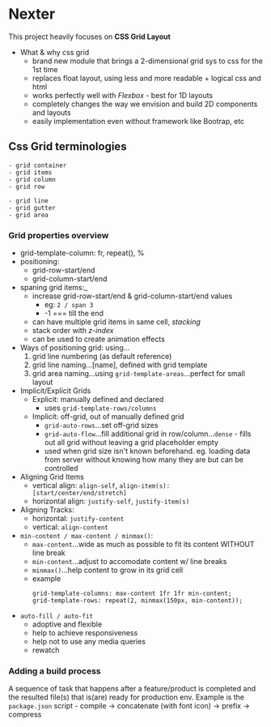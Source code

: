 # Nexter 
This project heavily focuses on **CSS Grid Layout**
- What & why css grid
    - brand new module that brings a 2-dimensional grid sys to css for the 1st time
    - replaces float layout, using less and more readable + logical css and html
    - works perfectly well with _Flexbox_ - best for 1D layouts
    - completely changes the way we envision and build 2D components and layouts
    - easily implementation even without framework like Bootrap, etc

## Css Grid terminologies
    - grid container
    - grid items 
    - grid column
    - grid row

    - grid line
    - grid gutter
    - grid area 

### Grid properties overview
- grid-template-column: <X>fr, repeat(), %
- positioning: 
    - grid-row-start/end
    - grid-column-start/end
- spaning grid items:_
    - increase grid-row-start/end & grid-column-start/end values
        - eg: `2 / span 3`
        - -1 === till the end
    - can have multiple grid items in same cell, *stacking*
    - stack order with _z-index_
    - can be used to create animation effects
- Ways of positioning grid: using...
    1. grid line numbering (as default reference)
    2. grid line naming...[name], defined with grid template 
    3. grid area naming...using `grid-template-areas`...perfect for small layout
- Implicit/Explicit Grids
    - Explicit: manually defined and declared
        - uses `grid-template-rows/columns`
    - Implicit: off-grid, out of manually defined grid
        - `grid-auto-rows`...set off-grid sizes
        - `grid-auto-flow`...fill additional grid in row/column...`dense` - fills out all grid without leaving a grid placeholder empty
        - used when grid size isn't known beforehand. eg. loading data from server without knowing how many they are but can be controlled 
- Aligning Grid Items
    - vertical align: `align-self`, `align-item(s): [start/center/end/stretch]`
    - horizontal align: `justify-self`, `justify-item(s)`   
- Aligning Tracks:
    - horizontal: `justify-content`
    - vertical: `align-content`
- `min-content / max-content / minmax()`:
    - `max-content`...wide as much as possible to fit its content WITHOUT line break
    - `min-content`...adjust to accomodate content w/ line breaks
    - `minmax()`...help content to grow in its grid cell
    - example
        ```
        grid-template-columns: max-content 1fr 1fr min-content;
        grid-template-rows: repeat(2, minmax(150px, min-content));
        ```
- `auto-fill / auto-fit`
    - adoptive and flexible 
    - help to achieve responsiveness
    - help not to use any media queries
    - rewatch
    
### Adding a build process
A sequence of task that happens after a feature/product is completed and the resulted file(s) that is(are) ready for production env.
Example is the  `package.json` script
    - compile -> concatenate (with font icon) -> prefix -> compress
